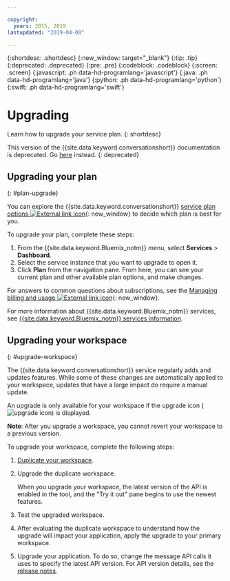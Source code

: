 ```yaml
---

copyright:
  years: 2015, 2019
lastupdated: "2019-04-08"

---
```


{:shortdesc: .shortdesc}
{:new_window: target="_blank"}
{:tip: .tip}
{:deprecated: .deprecated}
{:pre: .pre}
{:codeblock: .codeblock}
{:screen: .screen}
{:javascript: .ph data-hd-programlang='javascript'}
{:java: .ph data-hd-programlang='java'}
{:python: .ph data-hd-programlang='python'}
{:swift: .ph data-hd-programlang='swift'}

# Upgrading

Learn how to upgrade your service plan.
{: shortdesc}

This version of the {{site.data.keyword.conversationshort}} documentation is deprecated. Go [here](https://cloud.ibm.com/docs/services/assistant?topic=assistant-upgrade) instead.
{: deprecated}

## Upgrading your plan
{: #plan-upgrade}

You can explore the {{site.data.keyword.conversationshort}} [service plan options ![External link icon](../../icons/launch-glyph.svg "External link icon")](https://console.bluemix.net/catalog/services/watson-assistant-formerly-conversation){: new_window} to decide which plan is best for you.

To upgrade your plan, complete these steps:

1.  From the {{site.data.keyword.Bluemix_notm}} menu, select **Services** > **Dashboard**.
1.  Select the service instance that you want to upgrade to open it.
1.  Click **Plan** from the navigation pane.
   From here, you can see your current plan and other available plan options, and make changes.

For answers to common questions about subscriptions, see the [Managing billing and usage ![External link icon](../../icons/launch-glyph.svg "External link icon")](/docs/billing-usage/how_charged.html){: new_window}.

For more information about {{site.data.keyword.Bluemix_notm}} services, see [{{site.data.keyword.Bluemix_notm}} services information](services-information.html).

## Upgrading your workspace
{: #upgrade-workspace}

The {{site.data.keyword.conversationshort}} service regularly adds and updates features. While some of these changes are automatically applied to your workspace, updates that have a large impact do require a manual update.

An upgrade is only available for your workspace if the upgrade icon (![upgrade icon](images/upgrade.png)) is displayed.

**Note**: After you upgrade a workspace, you cannot revert your workspace to a previous version.

To upgrade your workspace, complete the following steps:
1.  [Duplicate your workspace](configure-workspace.html#exporting-and-copying-workspaces).
2.  Upgrade the duplicate workspace.

    When you upgrade your workspace, the latest version of the API is enabled in the tool, and the "Try it out" pane begins to use the newest features.
3.  Test the upgraded workspace.
4.  After evaluating the duplicate workspace to understand how the upgrade will impact your application, apply the upgrade to your primary workspace.
5.  Upgrade your application. To do so, change the message API calls it uses to specify the latest API version. For API version details, see the [release notes](release-notes.html#service-api-versioning).
